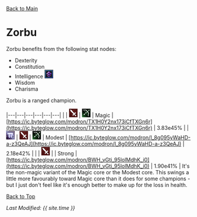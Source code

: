 [Back to Main](..\index.md)

# Zorbu

Zorbu benefits from the following stat nodes:

* Dexterity
* Constitution
* Intelligence ![Feat Icon](images\feat.png)
* Wisdom
* Charisma

Zorbu is a ranged champion.

|---|---|---|---|---|---|
|  | ![Melee Icon](images\melee.png) | ![Ranged Icon](images\ranged.png) | Magic | [https://ic.byteglow.com/modron/TX1H0Y2nx173iCfTXGn6r](https://ic.byteglow.com/modron/TX1H0Y2nx173iCfTXGn6r) | 3.83e45% |
| ![Magic Icon](images\magic.png) | ![Melee Icon](images\melee.png) | ![Ranged Icon](images\ranged.png) | Modest | [https://ic.byteglow.com/modron/I_8g095yWaHD-a-z3QeAJ](https://ic.byteglow.com/modron/I_8g095yWaHD-a-z3QeAJ) | 2.18e42% |
|  | ![Melee Icon](images\melee.png) |  | Strong | [https://ic.byteglow.com/modron/BWH_vGti_95lolMdhK_i0](https://ic.byteglow.com/modron/BWH_vGti_95lolMdhK_i0) | 1.90e41% |
It's the non-magic variant of the Magic core or the Modest core. This swings a little more favourably toward Magic core than it does for some champions - but I just don't feel like it's enough better to make up for the loss in health.

[Back to Top](#top)

*Last Modified: {{ site.time }}*